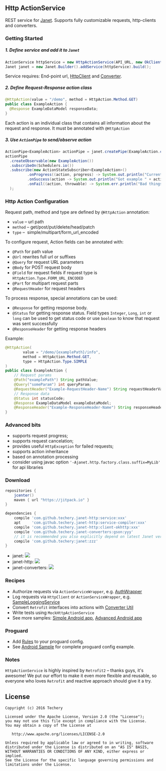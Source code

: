 ## Http ActionService
REST service for [Janet](https://github.com/techery/janet). Supports fully customizable requests, http-clients and converters.

### Getting Started
##### 1. Define service and add it to `Janet`
```java
ActionService httpService = new HttpActionService(API_URL, new OkClient(), new GsonConverter(new Gson()))
Janet janet = new Janet.Builder().addService(httpService).build();
```

Service requires: End-point url, [HttpClient](clients) and [Converter](https://github.com/techery/janet-converters).
 
##### 2. Define Request-Response action class
```java
@HttpAction(value = "/demo", method = HttpAction.Method.GET)
public class ExampleAction {
  @Response ExampleDataModel responseData;
}
```
Each action is an individual class that contains all information about the request and response.
It must be annotated with `@HttpAction`

##### 3. Use `ActionPipe` to send/observe action
```java
ActionPipe<ExampleAction> actionPipe = janet.createPipe(ExampleAction.class);
actionPipe
  .createObservable(new ExampleAction())
  .subscribeOn(Schedulers.io())
  .subscribe(new ActionStateSubscriber<ExampleAction>()
          .onProgress((action, progress) -> System.out.println("Current progress: " + progress))
          .onSuccess(action -> System.out.println("Got example " + action))
          .onFail((action, throwable) -> System.err.println("Bad things happened " + throwable))
  );
```

### Http Action Configuration

Request path, method and type are defined by `@HttpAction` annotation:
* `value` –   url path
* `method` –  get/post/put/delete/head/patch
* `type` –    simple/multipart/form_url_encoded

To configure request, Action fields can be annotated with:
* `@Path` for path value
* `@Url` rewrites full url or suffixes 
* `@Query` for request URL parameters
* `@Body` for POST request body
* `@Field` for request fields if request type is `HttpAction.Type.FORM_URL_ENCODED`
* `@Part` for multipart request parts
* `@RequestHeader` for request headers

To process response, special annotations can be used:
* `@Response` for getting response body.
* `@Status` for getting response status. Field types `Integer`, `Long`, `int` or `long` can be used to get status code or use `boolean` to know that request was sent successfully
* `@ResponseHeader` for getting response headers

Example:
```java
@HttpAction(
        value = "/demo/{examplePath}/info",
        method = HttpAction.Method.GET,
        type = HttpAction.Type.SIMPLE
)
public class ExampleAction {
    // Request params
    @Path("examplePath") String pathValue;
    @Query("someParam") int queryParam;
    @RequestHeader("Example-RequestHeader-Name") String requestHeaderValue;
    // Response data
    @Status int statusCode;
    @Response ExampleDataModel exampleDataModel;
    @ResponseHeader("Example-ResponseHeader-Name") String responseHeaderValue;
}
```

### Advanced bits
* supports request progress;
* supports request cancelation;
* provides useful `HttpException` for failed requests;
* supports action inheritance 
* based on annotation processing
* consider using javac option `'-Ajanet.http.factory.class.suffix=MyLib'` for api libraries

### Download
```groovy
repositories {
    jcenter()
    maven { url "https://jitpack.io" }
}

dependencies {
    compile 'com.github.techery.janet-http:service:xxx'
    apt     'com.github.techery.janet-http:service-compiler:xxx'
    compile 'com.github.techery.janet-http:client-okhttp:xxx'
    compile 'com.github.techery.janet-converters:gson:yyy'
    // it is recommended you also explicitly depend on latest Janet version for bug fixes and new features.
    compile 'com.github.techery:janet:zzz' 
}
```
* janet: [![](https://jitpack.io/v/techery/janet.svg)](https://jitpack.io/#techery/janet)
* janet-http: [![](https://jitpack.io/v/techery/janet-http.svg)](https://jitpack.io/#techery/janet-http)
* janet-converters: [![](https://jitpack.io/v/techery/janet-converters.svg)](https://jitpack.io/#techery/janet-converters)

### Recipes
* Authorize requests via `ActionServiceWrapper`, e.g. [AuthWrapper](https://github.com/techery/janet-architecture-sample/blob/eff90f2f0a0013648263631a40bf3e76f7b9dfa2/app/src/main/java/io/techery/sample/service/AuthServiceWrapper.java)
* Log requests via `HttpClient` or `ActionServiceWrapper`, e.g. [SampleLoggingService](sample/src/main/java/io/techery/janet/http/sample/util/SampleLoggingService.java)
* Convert `Retrofit` interfaces into actions with [Converter Util](https://github.com/techery/janet-retrofit-converter)
* Write tests using `MockHttpActionService`
* See more samples: 
[Simple Android app](https://github.com/techery/janet-http-android-sample),
[Advanced Android app](https://github.com/techery/janet-architecture-sample)

### Proguard
* Add [Rules](service/proguard-rules.pro) to your proguard config.
* See [Android Sample](https://github.com/techery/janet-http-android-sample) for complete proguard config example.

### Notes
`HttpActionService` is highly inspired by `Retrofit2` – thanks guys, it's awesome!
We put our effort to make it even more flexible and reusable, so everyone who loves `Retrofit` and reactive approach should give it a try.

## License

    Copyright (c) 2016 Techery

    Licensed under the Apache License, Version 2.0 (the "License");
    you may not use this file except in compliance with the License.
    You may obtain a copy of the License at

       http://www.apache.org/licenses/LICENSE-2.0

    Unless required by applicable law or agreed to in writing, software
    distributed under the License is distributed on an "AS IS" BASIS,
    WITHOUT WARRANTIES OR CONDITIONS OF ANY KIND, either express or implied.
    See the License for the specific language governing permissions and
    limitations under the License.

